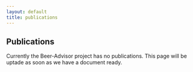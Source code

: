 ```yaml
---
layout: default
title: publications
---
```


## Publications

<p class="message-highlight">Currently the Beer-Advisor project has no publications. This page will be uptade as soon as we have a document ready.</p>